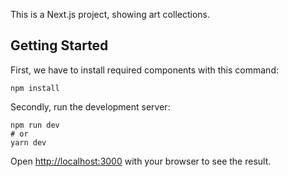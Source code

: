 This is a Next.js project, showing art collections.

## Getting Started

First, we have to install required components with this command:
```
npm install
```

Secondly, run the development server:
```
npm run dev
# or
yarn dev
```

Open [http://localhost:3000](http://localhost:3000) with your browser to see the result.
